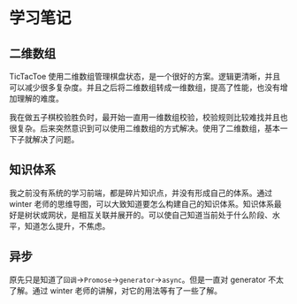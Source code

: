 # 学习笔记

## 二维数组

TicTacToe 使用二维数组管理棋盘状态，是一个很好的方案。逻辑更清晰，并且可以减少很多复杂度。并且之后将二维数组转成一维数组，提高了性能，也没有增加理解的难度。

我在做五子棋校验胜负时，最开始一直用一维数组校验，校验规则比较难找并且也很复杂。后来突然意识到可以使用二维数组的方式解决。使用了二维数组，基本一下子就解决了问题。

## 知识体系

我之前没有系统的学习前端，都是碎片知识点，并没有形成自己的体系。通过 winter 老师的思维导图，可以大致知道要怎么构建自己的知识体系。知识体系最好是树状或网状，是相互关联并展开的。可以使自己知道当前处于什么阶段、水平，知道怎么提升，不焦虑。

## 异步

原先只是知道了`回调`->`Promose`->`generator`->`async`。但是一直对 generator 不太了解。通过 winter 老师的讲解，对它的用法等有了一些了解。
